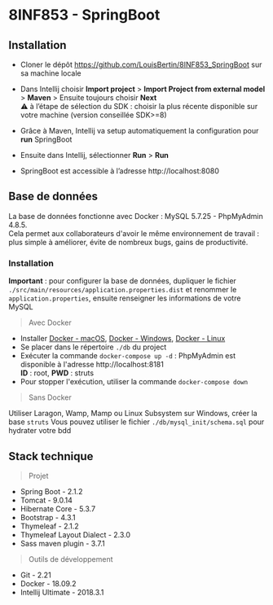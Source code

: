 # 8INF853 - SpringBoot

## Installation

* Cloner le dépôt https://github.com/LouisBertin/8INF853_SpringBoot sur sa machine locale
* Dans Intellij choisir **Import project** > **Import Project from external model** > **Maven** > Ensuite toujours choisir **Next**
<br> :warning:️ à l’étape de sélection du SDK : choisir la plus récente disponible sur votre machine (version conseillée SDK>=8)

* Grâce à Maven, Intellij va setup automatiquement la configuration pour **run** SpringBoot
* Ensuite dans Intellij, sélectionner **Run** > **Run**
* SpringBoot est accessible à l’adresse http://localhost:8080

## Base de données

La base de données fonctionne avec Docker : MySQL 5.7.25 - PhpMyAdmin 4.8.5. <br />
Cela permet aux collaborateurs d'avoir le même environnement de travail : plus simple à améliorer, évite de nombreux bugs, gains de productivité.

### Installation
**Important** : pour configurer la base de données, dupliquer le fichier `./src/main/resources/application.properties.dist` et renommer le `application.properties`, ensuite renseigner les informations de votre MySQL

> Avec Docker
* Installer [Docker - macOS](https://runnable.com/docker/install-docker-on-macos), [Docker - Windows](https://runnable.com/docker/install-docker-on-windows-10), [Docker - Linux](https://runnable.com/docker/install-docker-on-linux)
* Se placer dans le répertoire `./db` du project
* Exécuter la commande `docker-compose up -d` : PhpMyAdmin est disponible à l'adresse http://localhost:8181 <br />
**ID** : root, **PWD** : struts
* Pour stopper l'exécution, utiliser la commande `docker-compose down`

> Sans Docker

Utiliser Laragon, Wamp, Mamp ou Linux Subsystem sur Windows, créer la base `struts`
Vous pouvez utiliser le fichier `./db/mysql_init/schema.sql` pour hydrater votre bdd

## Stack technique

> Projet
* Spring Boot - 2.1.2
* Tomcat - 9.0.14
* Hibernate Core - 5.3.7
* Bootstrap - 4.3.1
* Thymeleaf - 2.1.2
* Thymeleaf Layout Dialect - 2.3.0
* Sass maven plugin - 3.7.1

> Outils de développement
* Git - 2.21
* Docker - 18.09.2
* Intellij Ultimate - 2018.3.1